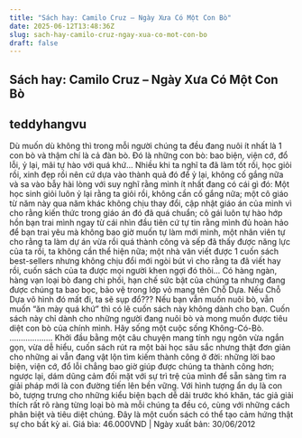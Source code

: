 ```yaml
---
title: "Sách hay: Camilo Cruz – Ngày Xưa Có Một Con Bò"
date: 2025-06-12T13:48:36Z
slug: sach-hay-camilo-cruz-ngay-xua-co-mot-con-bo
draft: false
---
```


## Sách hay: Camilo Cruz – Ngày Xưa Có Một Con Bò

## teddyhangvu

Dù muốn dù không thì trong mỗi người chúng ta đều đang nuôi ít nhất là 1 con bò và thậm chí là cả đàn bò. Đó là những con bò: bao biện, viện cớ, đổ lỗi, ỷ lại, mãi tự hào với quá khứ…
Nhiều khi ta nghĩ ta đã làm tốt rồi, học giỏi rồi, xinh đẹp rồi nên cứ dựa vào thành quả đó để ỷ lại, không cố gắng nữa và sa vào bẫy hài lòng với suy nghĩ rằng mình ít nhất đang có cái gì đó: Một học sinh giỏi luôn ỷ lại rằng ta giỏi rồi, không cần cố gắng nữa; một cô giáo từ năm này qua năm khác không chịu thay đổi, cập nhật giáo án của mình vì cho rằng kiến thức trong giáo án đó đã quá chuẩn; cô gái luôn tự hào hớp hồn bạn trai mình ngay từ cái nhìn đầu tiên cứ tự tin rằng mình đủ hoàn hảo để bạn trai yêu mà không bao giờ muốn tự làm mới mình, một nhân viên tự cho rằng ta làm dự án vừa rồi quá thành công và sếp đã thấy được năng lực của ta rồi, ta không cần thể hiện nữa; một nhà văn viết được 1 cuốn sách best-sellers nhưng không chịu đổi mới ngòi bút vì cho rằng ta đã viết hay rồi, cuốn sách của ta được mọi người khen ngợi đó thôi…
Có hàng ngàn, hàng vạn loại bò đang chi phối, hạn chế sức bật của chúng ta nhưng đang được chúng ta bao bọc, bảo vệ trong lớp vỏ mang tên Chỗ Dựa. Nếu Chỗ Dựa vô hình đó mất đi, ta sẽ sụp đổ???
Nếu bạn vẫn muốn nuôi bò, vẫn muốn “ăn mày quá khứ” thì có lẽ cuốn sách này không dành cho bạn. Cuốn sách này chỉ dành cho những người đang nuôi bò và mong muốn được tiêu diệt con bò của chính mình.
Hãy sống một cuộc sống Không-Có-Bò.
……………….
Khởi đầu bằng một câu chuyện mang tính ngụ ngôn vừa ngắn gọn, vừa dễ hiểu, cuốn sách rút ra một bài học sâu sắc nhưng thật đơn giản cho những ai vẫn đang vật lộn tìm kiếm thành công ở đời: những lời bao biện, viện cớ, đổ lỗi chẳng bao giờ giúp được chúng ta thành công hơn; ngược lại, dám dũng cảm đối mặt với sự trì trệ của mình để sẵn sàng tìm ra giải pháp mới là con đường tiến lên bền vững.
Với hình tượng ẩn dụ là con bò, tượng trưng cho những kiểu biện bạch dễ dãi trước khó khăn, tác giả giải thích rất rõ ràng từng loại bò mà mỗi chúng ta đều có, cùng với những cách phân biệt và tiêu diệt chúng.
Đây là một cuốn sách có thể tạo cảm hứng thật sự cho bất kỳ ai.
Giá bìa: 46.000VND | Ngày xuất bản: 30/06/2012